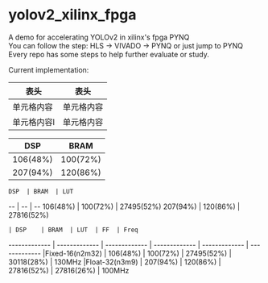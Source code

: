 # yolov2_xilinx_fpga
A demo for accelerating YOLOv2 in xilinx's fpga PYNQ  
You can follow the step: HLS -> VIVADO -> PYNQ or just jump to PYNQ
Every repo has some steps to help further evaluate or study.  

Current implementation:  

  表头  | 表头
  -- | --
 单元格内容  | 单元格内容
 单元格内容l  | 单元格内容
 
   DSP  | BRAM
  ------------- | -------------
 106(48%)  | 100(72%)
 207(94%)  | 120(86%)
 
    DSP  | BRAM  | LUT
  -- | -- | --
 106(48%)  | 100(72%)  | 27495(52%)
 207(94%)  | 120(86%)  | 27816(52%)
 
 
    | DSP	 | BRAM  | LUT  | FF  | Freq
 ------------- | ------------- | ------------- | ------------- | ------------- | -------------
  |Fixed-16(n2m32) | 106(48%) |	100(72%) |	27495(52%) |  30118(28%) |	130MHz
  |Float-32(n3m9)	 | 207(94%)	| 120(86%) |	27816(52%) |	27816(26%) |	100MHz

